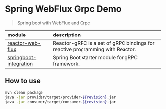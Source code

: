 # Spring WebFlux Grpc Demo
> Spring boot with WebFlux and Grpc

| module | description |
|:-------|:------------|
|[reactor-web-flux](https://github.com/salesforce/reactive-grpc/tree/master/reactor)|Reactor-gRPC is a set of gRPC bindings for reactive programming with Reactor.|
|[springboot-integration](https://yidongnan.github.io/grpc-spring-boot-starter/zh-CN/server/getting-started.html)|Spring Boot starter module for gRPC framework.|

## How to use
```bash
mvn clean package
java -jar provider/target/provider-${revision}.jar
java -jar consumer/target/consumer-${revision}.jar
```